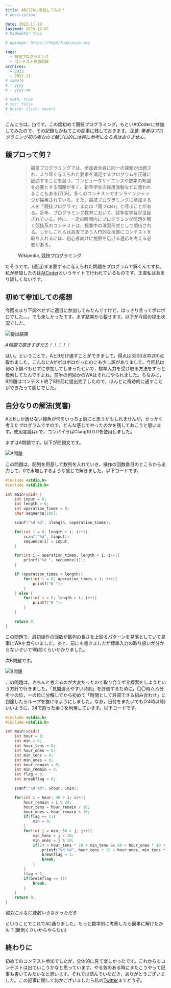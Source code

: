 ```yaml
---
title: ABC278に参加してみた！
# description: 

date: 2022-11-19
lastmod: 2023-12-01
# hidedate: true

# ogimage: https://hoge/fuga/piyo.img

tags:
  - 競技プログラミング
  - コンテスト参加記録
archives:
  - 2022
  - 2022-11
# sample
# - yyyy
# - yyyy-mm

# math: true
# toc: false
# build: {list: never}
---
```


こんにちは。[In](https://twitter.com/UU9782wsEdANDhp)です。この度初めて競技プログラミング，もといAtCoderに参加してみたので，その記録もかねてこの記事に残しておきます。*注意:
筆者はプログラミング初心者なので競プロ的には特に参考になる点はありません。*

## 競プロって何？

<figure>
<blockquote>
<p>競技プログラミングでは、参加者全員に同一の課題が出題され、より早く与えられた要求を満足するプログラムを正確に記述することを競う。コンピュータサイエンスや数学の知識を必要とする問題が多く、新卒学生の採用活動などに使われることもある[7][8]。多くのコンテストでオンラインジャッジが採用されている。また、競技プログラミングに参加する人を「競技プログラマ」または「競プロer」と呼ぶことがある。近年、プログラミング教育において、競争型学習が注目されている。特に、一定の時間内にプログラミング問題を解く競技系のコンテストは、授業中の演習形式として期待される。しかしこれらは高度であり入門的な授業にコンテストを取り入れるには、初心者向けに視野を広げる適応を考える必要がある。</p>
</blockquote>
<figcaption>Wikipedia, 競技プログラミング</figcaption>
</figure>

だそうです。(適当)まぁ要するに与えられた問題をプログラムで解くんですね。私が参加したのは[AtCoder](https://atcoder.jp/home)というサイトで行われているものです。正直私はあまり詳しくないです。

## 初めて参加しての感想

今回あまり下調べせずに適当に参加してみたんですけど，はっきり言ってボロボロでした。。。でも楽しかったです。まず結果から載せます。以下が今回の提出状況でした。

![提出結果](https://res.cloudinary.com/dqoqdn2sk/image/upload/v1672368343/pictures/join_atcoder/submission_pztk5z.png)

*A問題で躓きすぎだろ！！！！！*

はい。ということで，AとBだけ通すことができまして，得点は3200点中200点取れました。こんなにAがボロボロだったのにも少し訳がありまして，今回私は何の下調べもせずに参加してしまったせいで，標準入力を受け取る方法をずっと模索してたんですよね。前半の何回かのWAはそれにやられました。ちなみに，B問題はコンテスト終了8秒前に提出完了したので，ほんとに奇跡的に通すことができたって感じでした。

## 自分なりの解法(覚書)

AとBしか通せない雑魚が何をいっちょ前にと思うかもしれませんが，せっかく考えたプログラムですので，どんな感じでやったのかを残しておこうと思います。使用言語はcで，コンパイラはClang10.0.0を使用しました。

まずはA問題です。以下が問題文です。

![A問題](https://res.cloudinary.com/dqoqdn2sk/image/upload/v1672368343/pictures/join_atcoder/A_ujy5vf.png)

この問題は，配列を用意して数列を入れていき，操作の回数番目のところから出力して，0で水増しするような感じで解きました。以下コードです。
```C
#include <stdio.h>
#include <stdlib.h>

int main(void) {
    int input = 0;
    int length = 0;
    int operation_times = 0;
    char sequence[100];

    scanf("%d %d", &length, &operation_times);

    for(int i = 0; length > i; i++){
        scanf("%d", &input);
        sequence[i] = input;
    }

    for(int i = operation_times; length > i; i++){
        printf("%d ", sequence[i]);
    }

    if (operation_times < length){
        for(int i = 0; operation_times > i; i++){
            printf("0 ");
        }
    } else {
        for(int i = 0; length > i; i++){
            printf("0 ");
        }
    }

    return 0;
}
```

この問題で，最初操作の回数が数列の長さを上回るパターンを見落としていて見事にWAを食らいました。あと，前にも書きましたが標準入力の取り扱いが分からないせいで1時間くらいかかりました。

次B問題です。

![B問題](https://res.cloudinary.com/dqoqdn2sk/image/upload/v1672368343/pictures/join_atcoder/B_zydl84.png)

この問題は，きちんと考えるのが大変だったので取り合えず全探索をしようという方針で行きました。「見間違えやすい時刻」を評価するために，〇〇時△△分を十の位，一の位に分解してから初めて「時間として許容できる組み合わせ」に到達したらループを抜けるようにしました。なお，日付をまたいでも(24時以降)いいように，24で割った余りを利用しています。以下コードです。
```C
#include <stdio.h>
#include <stdlib.h>

int main(void){
    int hour = 0;
    int min = 0;
    int hour_tens = 0;
    int hour_ones = 0;
    int min_tens = 0;
    int min_ones = 0;
    int hour_remain = 0;
    int min_remain = 0;
    int flag = 0;
    int breakflag = 0;

    scanf("%d %d", &hour, &min);

    for(int i = hour; 48 > i; i++){
        hour_remain = i % 24;
        hour_tens = hour_remain / 10;
        hour_ones = hour_remain % 10;
        if(flag == 1){
            min = 0;
        }
        for(int j = min; 60 > j; j++){
            min_tens = j / 10;
            min_ones = j % 10;
            if(24 > hour_tens * 10 + min_tens && 60 > hour_ones * 10 + min_ones){
                printf("%d %d", hour_tens * 10 + hour_ones, min_tens * 10 + min_ones);
                breakflag = 1;
                break;
            }
        }
        flag = 1;
        if(breakflag == 1){
            break;
        }
    }
    return 0;
}
```

*絶対こんなに変数いらなかっただろ*

ということでこれでAC通りました。もっと数学的に考察したら簡単に解けたかも？(面倒くさいからやらない)

## 終わりに

初めてのコンテスト参加でしたが，全体的に見て楽しかったです。これからもコンテストは出ていこうかなと思っています。やる気のある時にまたこうやって記事も書いてみたいなと思います。それでは読んでいただき，ありがとうございました。この記事に関して何かございましたら私の[Twitter](https://twitter.com/UU9782wsEdANDhp)までどうぞ。

